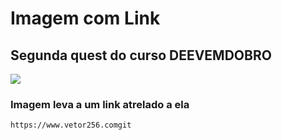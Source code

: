 # Imagem com Link

## Segunda quest do curso DEEVEMDOBRO

[<img src="./gifcode.gif">](https://www.vetor256.com)

### Imagem leva a um link atrelado a ela
```
https://www.vetor256.comgit 
```